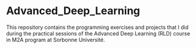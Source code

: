 # Advanced_Deep_Learning
This repository contains the programming exercises and projects that I did during the practical sessions of the Advanced Deep Learning (RLD) course in M2A program at Sorbonne Université.

